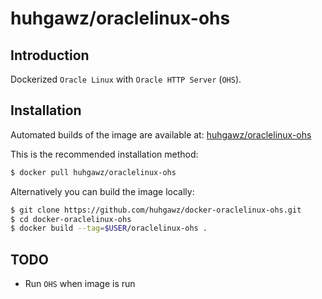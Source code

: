 # huhgawz/oraclelinux-ohs

## Introduction

Dockerized `Oracle Linux` with `Oracle HTTP Server` (`OHS`).

## Installation

Automated builds of the image are available at: [huhgawz/oraclelinux-ohs](https://hub.docker.com/r/huhgawz/oraclelinux-ohs/)

This is the recommended installation method:

```sh
$ docker pull huhgawz/oraclelinux-ohs
```

Alternatively you can build the image locally:

```sh
$ git clone https://github.com/huhgawz/docker-oraclelinux-ohs.git
$ cd docker-oraclelinux-ohs
$ docker build --tag=$USER/oraclelinux-ohs .
```
## TODO

- Run `OHS` when image is run
